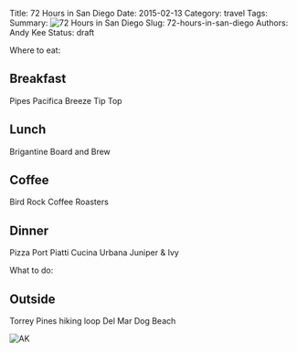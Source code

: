 Title: 72 Hours in San Diego
Date: 2015-02-13
Category: travel
Tags:
Summary: ![72 Hours in San Diego]({filename}/img/72-hours-in-san-diego/summary.jpg)
Slug: 72-hours-in-san-diego
Authors: Andy Kee
Status: draft



Where to eat:

Breakfast
---------
Pipes
Pacifica Breeze
Tip Top

Lunch
-----
Brigantine
Board and Brew


Coffee
------
Bird Rock Coffee Roasters


Dinner
------
Pizza Port
Piatti
Cucina Urbana
Juniper & Ivy


What to do:

Outside
-------
Torrey Pines hiking loop
Del Mar Dog Beach


![AK]({filename}/img/ak.png)
